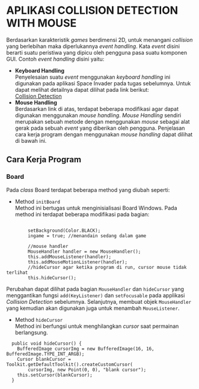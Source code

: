 # APLIKASI COLLISION DETECTION WITH MOUSE
Berdasarkan karakteristik *games* berdimensi 2D, untuk menangani *collision* yang berlebihan maka 
diperlukannya *event handling*. Kata *event* disini berarti suatu peristiwa yang 
dipicu oleh pengguna pasa suatu komponen GUI. Contoh *event handling* disini yaitu: 
- **Keyboard Handling**<br>
   Penyelesaian suatu *event* menggunakan *keyboard handling* ini digunakan pada aplikasi Space 
   Invader pada tugas sebelumnya. Untuk dapat melihat detailnya dapat dilihat pada link berikut: <br> 
   [Collision Detection](https://github.com/erzajanitra/CollisionDetection)
- **Mouse Handling**<br> 
   Berdasarkan link di atas, terdapat beberapa modifikasi agar dapat digunakan menggunakan *mouse handling*. 
   *Mouse Handling* sendiri merupakan sebuah metode dengan menggunakan *mouse* sebagai alat gerak pada 
   sebuah *event* yang diberikan oleh pengguna. Penjelasan cara kerja program dengan menggunakan *mouse
   handling* dapat dilihat di bawah ini. 

## Cara Kerja Program
### Board 
Pada *class* Board terdapat beberapa method yang diubah seperti: <br>
* Method ``initBoard``<br>
Method ini bertugas untuk menginisialisasi Board Windows. Pada method ini terdapat beberapa modifikasi pada bagian: 
```private void initBoard() {
    	
        setBackground(Color.BLACK);
        ingame = true; //menandain sedang dalam game
        
        //mouse handler
        MouseHandler handler = new MouseHandler();
		this.addMouseListener(handler);
		this.addMouseMotionListener(handler);
		//hideCursor agar ketika program di run, cursor mouse tidak terlihat
		this.hideCursor();
```

Perubahan dapat dilihat pada bagian `MouseHandler` dan `hideCursor` yang menggantikan fungsi `add(KeyListener)` dan `setFocusable` pada applikasi *Collision Detection* sebelumnya. Selanjutnya, membuat objek `MouseHandler` yang kemudian akan digunakan juga untuk menambah `MouseListener`.<br>

* Method ``hideCursor``<br> 
Method ini berfungsi untuk menghilangkan *cursor* saat permainan berlangsung. <br> 
```hide
  public void hideCursor() {
	BufferedImage cursorImg = new BufferedImage(16, 16, BufferedImage.TYPE_INT_ARGB);
	Cursor blankCursor = Toolkit.getDefaultToolkit().createCustomCursor(
		cursorImg, new Point(0, 0), "blank cursor");
	this.setCursor(blankCursor);
  }
```

		
  	 
    

  
  
